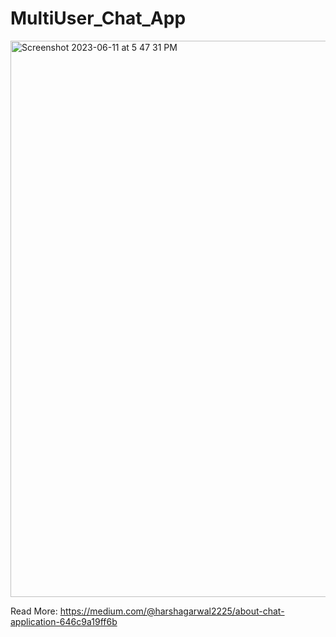 # MultiUser_Chat_App
<!--  
 ![chat](https://github.com/king4404/MultiUser_Chat_App/assets/117922914/1f7d655e-a9eb-420a-b697-f2450e4686ef) -->
 
 <img width="890" alt="Screenshot 2023-06-11 at 5 47 31 PM" src="https://github.com/king4404/MultiUser_Chat_App/assets/117922914/87b54169-645b-45aa-9018-2d3b8f95f007">
 
Read More: https://medium.com/@harshagarwal2225/about-chat-application-646c9a19ff6b
